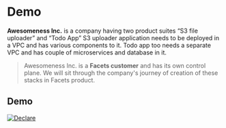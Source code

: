 # Demo

**Awesomeness Inc.** is a company having two product suites “S3 file uploader” and “Todo App”
S3 uploader application needs to be deployed in a VPC and has various components to it. Todo app too needs a separate VPC and has couple of microservices and database in it.

>Awesomeness Inc. is a **Facets customer** and has its own control plane. We will sit through the company's journey of creation of these stacks in Facets product.


## Demo

[![Declare](https://img.youtube.com/vi/bP3DOJccpx0/hqdefault.jpg)](https://www.youtube.com/watch?v=bP3DOJccpx0)

